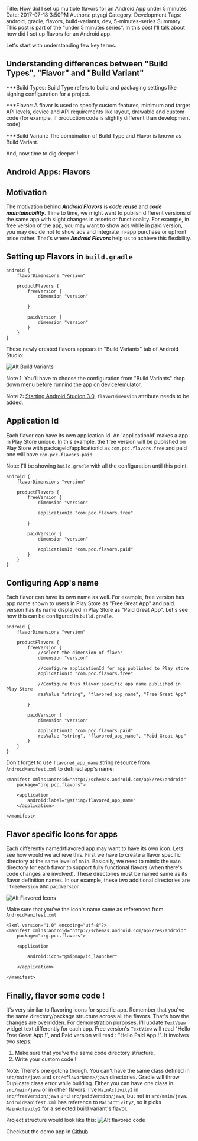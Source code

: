 Title: How did I set up multiple flavors for an Android App under 5 minutes
Date: 2017-07-18 3:50PM
Authors: ptyagi
Category: Development
Tags: android, gradle, flavors, build-variants, dev, 5-minutes-series
Summary: This post is part of the "under 5 minutes series". In this post I'll talk about how did I set up flavors for an Android app.

Let's start with understanding few key terms.

## Understanding differences between "Build Types", "Flavor" and "Build Variant"

***Build Types:
Build Type refers to build and packaging settings like signing configuration for a project.

***Flavor:
A flavor is used to specify custom features, minimum and target API levels, device and API requirements like layout, drawable and custom code (for example, if production code is slightly different than development code).

***Build Variant:
The combination of Build Type and Flavor is known as Build Variant.

And, now time to dig deeper !

## Android Apps: Flavors

## Motivation
The motivation behind ***Android Flavors*** is ***code reuse*** and ***code maintainability***.
Time to time, we might want to publish different versions of the same app with slight changes in
assets or functionality. For example, in free version of the app, you may want to show ads while in
paid version, you may decide not to show ads and integrate in-app purchase or upfront price rather.
That's where ***Android Flavors*** help us to achieve this flexibility.

## Setting up Flavors in `build.gradle`

```
android {
    flavorDimensions "version"

    productFlavors {
        freeVersion {
            dimension "version"

        }

        paidVersion {
            dimension "version"
        }
    }
}
```

These newly created flavors appears in "Build Variants" tab of Android Studio:

![Alt Build Variants](../images/flavors/build_variants_1.png)

Note 1: You'll have to choose the configuration from "Build Variants" drop down menu before runnind the app on device/emulator.

Note 2: [Starting Android Studion 3.0](https://developer.android.com/studio/build/gradle-plugin-3-0-0-migration.html?utm_source=android-studio#variant_aware),
 `flavorDimension` attribute needs to be added.

## Application Id
Each flavor can have its own application Id. An 'applicationId' makes a app in Play Store unique.
In this example, the free version will be published on Play Store with packageId/applicationId as `com.pcc.flavors.free`
and paid one will have `com.pcc.flavors.paid`.

Note: I'll be showing `build.gradle` with all the configuration until this point.

```
android {
    flavorDimensions "version"

    productFlavors {
        freeVersion {
            dimension "version"

            applicationId "com.pcc.flavors.free"

        }

        paidVersion {
            dimension "version"

            applicationId "com.pcc.flavors.paid"
        }
    }
}
```

## Configuring App's name
Each flavor can have its own name as well. For example, free version has app name shown to users
in Play Store as "Free Great App" and paid version has its name displayed in Play Store as "Paid Great App".
Let's see how this can be configured in `build.gradle`.

```
android {
    flavorDimensions "version"

    productFlavors {
        freeVersion {
            //select the dimension of flavor
            dimension "version"

            //configure applicationId for app published to Play store
            applicationId "com.pcc.flavors.free"

            //Configure this flavor specific app name published in Play Store
            resValue "string", "flavored_app_name", "Free Great App"

        }

        paidVersion {
            dimension "version"

            applicationId "com.pcc.flavors.paid"
            resValue "string", "flavored_app_name", "Paid Great App"
        }
    }
}
```
Don't forget to use `flavored_app_name` string resource from `AndroidManifest.xml` to defined app's name:
```
<manifest xmlns:android="http://schemas.android.com/apk/res/android"
    package="org.pcc.flavors">

    <application
        android:label="@string/flavored_app_name"
    </application>

</manifest>
```
## Flavor specific Icons for apps
Each differently named/flavored app may want to have its own icon. Lets see how would we achieve this.
First we have to create a flavor specific directory at the same level of `main`. Basically, we need to mimic
the `main` directory for each flavor to support fully functional flavors (when there's code changes are involved).
These directories must be named same as its flavor definition names. In our example, these two additional
directories are : `freeVersion` and `paidVersion`.

![Alt Flavored Icons](../images/flavors/flavored_icons.png)

Make sure that you've the icon's name same as referenced from `AndroidManifest.xml`
```
<?xml version="1.0" encoding="utf-8"?>
<manifest xmlns:android="http://schemas.android.com/apk/res/android"
    package="org.pcc.flavors">

    <application

        android:icon="@mipmap/ic_launcher"

    </application>

</manifest>
```

## Finally, flavor some code !
It's very similar to flavoring icons for specific app. Remember that you've the same directory/package
structure across all the flavors. That's how the changes are overridden.
For demonstration purposes, I'll update `TextView` widget text differently for each app. Free version's
`TextView` will read "Hello Free Great App !", and Paid version will read : "Hello Paid App !".
It involves two steps:
1. Make sure that you've the same code directory structure.
2. Write your custom code !

Note: There's one gotcha though. You can't have the same class defined in `src/main/java` and `src/<flavorNmae>/java` directories. Gradle will throw Duplicate class error while building. Either you can have one class in `src/main/java` or in other flavors. I've `MainActivity2` in `src/freeVersion/java` and `src/paidVersion/java`, but not in `src/main/java`. `AndroidManifest.xml` has reference to `MainActivity2`, so it picks `MainActivity2` for a selected build variant's flavor.

Project structure would look like this:
![Alt flavored code](../images/flavors/flavor_code.png)

Checkout the demo app in [Github](https://github.com/ptyagicodecamp/android-recipes/tree/develop/Flavors)
